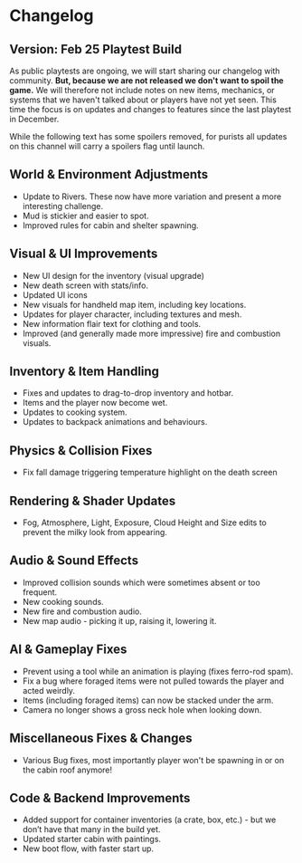 # Changelog

## Version: Feb 25 Playtest Build

As public playtests are ongoing, we will start sharing our changelog with community. **But, because we are not released we don't want to spoil the game.** We will therefore not include notes on new items, mechanics, or systems that we haven't talked about or players have not yet seen. This time the focus is on updates and changes to features since the last playtest in December.

While the following text has some spoilers removed, for purists all updates on this channel will carry a spoilers flag until launch.

## World & Environment Adjustments  
- Update to Rivers. These now have more variation and present a more interesting challenge. 
- Mud is stickier and easier to spot. 
- Improved rules for cabin and shelter spawning. 
## Visual & UI Improvements  
- New UI design for the inventory (visual upgrade) 
- New death screen with stats/info. 
- Updated UI icons 
- New visuals for handheld map item, including key locations. 
- Updates for player character, including textures and mesh. 
- New information flair text for clothing and tools. 
- Improved (and generally made more impressive) fire and combustion visuals. 
## Inventory & Item Handling  
- Fixes and updates to drag-to-drop inventory and hotbar. 
- Items and the player now become wet. 
- Updates to cooking system. 
- Updates to backpack animations and behaviours. 
## Physics & Collision Fixes  
- Fix fall damage triggering temperature highlight on the death screen  
## Rendering & Shader Updates  
- Fog, Atmosphere, Light, Exposure, Cloud Height and Size edits to prevent the milky look from appearing.
## Audio & Sound Effects  
- Improved collision sounds which were sometimes absent or too frequent. 
- New cooking sounds. 
- New fire and combustion audio. 
- New map audio - picking it up, raising it, lowering it. 
## AI & Gameplay Fixes  
- Prevent using a tool while an animation is playing (fixes ferro-rod spam). 
- Fix a bug where foraged items were not pulled towards the player and acted weirdly. 
- Items (including foraged items) can now be stacked under the arm. 
- Camera no longer shows a gross neck hole when looking down. 
## Miscellaneous Fixes & Changes  
- Various Bug fixes, most importantly player won't be spawning in or on the cabin roof anymore!  
## Code & Backend Improvements  
- Added support for container inventories (a crate, box, etc.) - but we don’t have that many in the build yet.  
- Updated starter cabin with paintings. 
- New boot flow, with faster start up.
